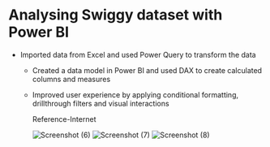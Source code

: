 # Analysing Swiggy dataset with Power BI


- Imported data from Excel and used Power Query to transform the data
  - Created a data model in Power BI and used DAX to create calculated columns and measures
  - Improved user experience by applying conditional formatting, drillthrough filters and visual interactions
     
     Reference-Internet
     
     
    ![Screenshot (6)](https://user-images.githubusercontent.com/63411785/211380397-676784ca-822b-492c-bfae-2bdd1411b0f8.png)
    ![Screenshot (7)](https://user-images.githubusercontent.com/63411785/211380419-ec2dd002-9d81-472f-b05a-496581cd3593.png)
    ![Screenshot (8)](https://user-images.githubusercontent.com/63411785/211380450-14b80796-b587-4133-9313-7d8366137650.png)

